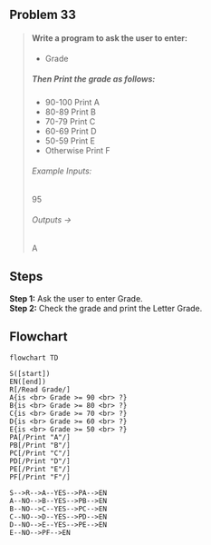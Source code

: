 ## Problem 33

>#### Write a  program to ask the user to enter: 
> - Grade  <br>
>##### Then Print the grade as follows: <br>
> - 90-100 Print A <br>
> - 80-89  Print B<br>
> - 70-79  Print C<br>
> - 60-69  Print D<br>
> - 50-59  Print E<br>
> - Otherwise Print F<br>
>###### Example Inputs:
> 95 <br>
>###### Outputs ->
> A

## Steps
**Step 1:** Ask the user to enter Grade.<br>
**Step 2:** Check the grade and print the Letter Grade.<br>


## Flowchart

```mermaid
flowchart TD

S([start])
EN([end])
R[/Read Grade/]
A{is <br> Grade >= 90 <br> ?}
B{is <br> Grade >= 80 <br> ?}
C{is <br> Grade >= 70 <br> ?}
D{is <br> Grade >= 60 <br> ?}
E{is <br> Grade >= 50 <br> ?}
PA[/Print "A"/]
PB[/Print "B"/]
PC[/Print "C"/]
PD[/Print "D"/]
PE[/Print "E"/]
PF[/Print "F"/]

S-->R-->A--YES-->PA-->EN
A--NO-->B--YES-->PB-->EN
B--NO-->C--YES-->PC-->EN
C--NO-->D--YES-->PD-->EN
D--NO-->E--YES-->PE-->EN
E--NO-->PF-->EN

```